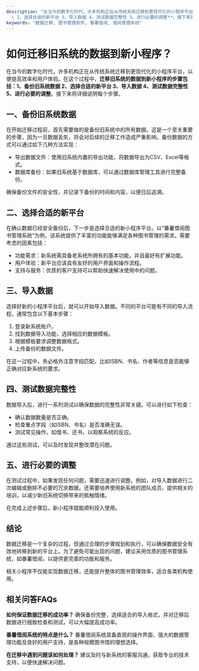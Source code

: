```yaml
---
description: "在当今的数字化时代，许多机构正在从传统系统迁移到更现代化的小程序平台，以便提高效率和用户体验。在这个过程中，**迁移旧系统的数据到新小程序的步骤包括：1、备份旧系统数据\
  \ 2、选择合适的新平台 3、导入数据 4、测试数据完整性 5、进行必要的调整**。接下来将详细说明每个步骤。"
keywords: "数据迁移, 图书管理软件, 番薯借阅, 借阅管理系统"
---
```

# 如何迁移旧系统的数据到新小程序？

在当今的数字化时代，许多机构正在从传统系统迁移到更现代化的小程序平台，以便提高效率和用户体验。在这个过程中，**迁移旧系统的数据到新小程序的步骤包括：1、备份旧系统数据 2、选择合适的新平台 3、导入数据 4、测试数据完整性 5、进行必要的调整**。接下来将详细说明每个步骤。

## 一、备份旧系统数据

在开始迁移过程前，首先需要做的是备份旧系统中的所有数据。这是一个至关重要的步骤，因为一旦数据丢失，将会对后续的迁移工作造成严重影响。备份数据的方式可以通过如下几种方法实现：

- 导出数据文件：使用旧系统内置的导出功能，将数据导出为CSV、Excel等格式。
- 数据库备份：如果旧系统基于数据库，可以通过数据库管理工具进行完整备份。

确保备份文件的安全性，并记录下备份的时间和内容，以便日后追溯。

## 二、选择合适的新平台

在确认数据已经安全备份后，下一步是选择合适的新小程序平台。以“番薯借阅图书管理系统”为例，该系统提供了丰富的功能能够满足各种图书管理的需求。需要考虑的因素包括：

- 功能需求：新系统需具备老系统所拥有的基本功能，并且最好有扩展功能。
- 用户体验：新平台应该具有友好的用户界面和操作流程。
- 支持与服务：优质的客户支持可以帮助快速解决使用中的问题。

## 三、导入数据

选择好新的小程序平台后，就可以开始导入数据。不同的平台可能有不同的导入流程，通常包含以下基本步骤：

1. 登录新系统账户。
2. 找到数据导入功能，选择相应的数据模板。
3. 根据模板要求调整数据格式。
4. 上传备份的数据文件。

在这一过程中，务必格外注意字段匹配，比如ISBN、书名、作者等信息是否能够正确对应新系统的要求。

## 四、测试数据完整性

数据导入后，进行一系列测试以确保数据的完整性非常关键。可以进行如下检查：

- 确认数据数量是否正确。
- 检查重点字段（如ISBN、书名）是否准确无误。
- 测试常见操作，如借书、还书，以观察系统的反应。

通过这些测试，可以及时发现并整改潜在问题。

## 五、进行必要的调整

在测试过程中，如果发现任何问题，需要迅速进行调整。例如，对导入数据进行二次编辑或删除不必要的冗余数据。还需要培养使用新系统的团队成员，提供相关的培训，以减少新旧系统切换带来的抵触情绪。

在完成上述步骤后，新小程序就能顺利投入使用。

## 结论

数据迁移是一个复杂的过程，但通过合理的步骤规划和执行，可以确保数据安全有效地转移到新的平台上。为了避免可能出现的问题，建议采用优质的图书管理系统，如番薯借阅，以提供更完善的功能和服务。

相关小程序不仅能实现数据迁移，还能提升整体的图书管理效率，适合各类机构使用。

## 相关问答FAQs

**如何保证数据迁移的成功率？**
确保备份完整，选择适合的导入格式，并对迁移后数据进行细致检查和测试，可以大幅提高成功率。

**番薯借阅系统的特点是什么？**
番薯借阅系统具备直观的操作界面、强大的数据管理功能及良好的用户支持，是各种规模图书馆的理想选择。

**在迁移中遇到问题该如何处理？**
建议及时与新系统的客服沟通，获取专业的技术支持，以便快速解决问题。
